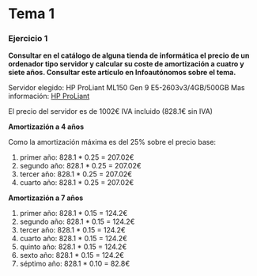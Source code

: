 # Tema 1

### Ejercicio 1

**Consultar en el catálogo de alguna tienda de informática el precio de un ordenador tipo servidor y calcular su coste de amortización a cuatro y siete años. Consultar este artículo en Infoautónomos sobre el tema.**

Servidor elegido: HP ProLiant ML150 Gen 9 E5-2603v3/4GB/500GB
Mas información: [HP ProLiant](http://www.pccomponentes.com/hp_proliant_ml150_gen_9_e5_2603v3_4gb_500gb.html)

El precio del servidor es de 1002€ IVA incluido (828.1€ sin IVA)

**Amortizazión a 4 años**

Como la amortización máxima es del 25% sobre el precio base:

1. primer año: 828.1 * 0.25 = 207.02€
2. segundo año: 828.1 * 0.25 = 207.02€
3. tercer año: 828.1 * 0.25 = 207.02€
4. cuarto año: 828.1 * 0.25 = 207.02€

**Amortizazión a 7 años**

1. primer año: 828.1 * 0.15 = 124.2€
2. segundo año: 828.1 * 0.15 = 124.2€
3. tercer año: 828.1 * 0.15 = 124.2€
4. cuarto año: 828.1 * 0.15 = 124.2€
5. quinto año: 828.1 * 0.15 = 124.2€
6. sexto año: 828.1 * 0.15 = 124.2€
7. séptimo año: 828.1 * 0.10 = 82.8€



